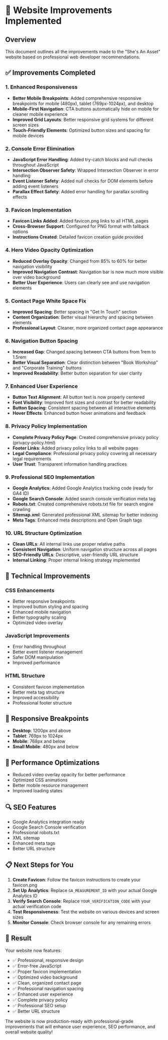 # 🚀 Website Improvements Implemented

## Overview
This document outlines all the improvements made to the "She's An Asset" website based on professional web developer recommendations.

## ✅ **Improvements Completed**

### 1. **Enhanced Responsiveness**
- **Better Mobile Breakpoints**: Added comprehensive responsive breakpoints for mobile (480px), tablet (769px-1024px), and desktop
- **Mobile-First Navigation**: CTA buttons automatically hide on mobile for cleaner mobile experience
- **Improved Grid Layouts**: Better responsive grid systems for different screen sizes
- **Touch-Friendly Elements**: Optimized button sizes and spacing for mobile devices

### 2. **Console Error Elimination**
- **JavaScript Error Handling**: Added try-catch blocks and null checks throughout JavaScript
- **Intersection Observer Safety**: Wrapped Intersection Observer in error handling
- **Event Listener Safety**: Added null checks for DOM elements before adding event listeners
- **Parallax Effect Safety**: Added error handling for parallax scrolling effects

### 3. **Favicon Implementation**
- **Favicon Links Added**: Added favicon.png links to all HTML pages
- **Cross-Browser Support**: Configured for PNG format with fallback options
- **Instructions Created**: Detailed favicon creation guide provided

### 4. **Hero Video Opacity Optimization**
- **Reduced Overlay Opacity**: Changed from 85% to 60% for better navigation visibility
- **Improved Navigation Contrast**: Navigation bar is now much more visible over video background
- **Better User Experience**: Users can clearly see and use navigation elements

### 5. **Contact Page White Space Fix**
- **Improved Spacing**: Better spacing in "Get In Touch" section
- **Content Organization**: Better visual hierarchy and spacing between elements
- **Professional Layout**: Cleaner, more organized contact page appearance

### 6. **Navigation Button Spacing**
- **Increased Gap**: Changed spacing between CTA buttons from 1rem to 1.5rem
- **Better Visual Separation**: Clear distinction between "Book Workshop" and "Corporate Training" buttons
- **Improved Readability**: Better button separation for user clarity

### 7. **Enhanced User Experience**
- **Button Text Alignment**: All button text is now properly centered
- **Font Visibility**: Improved font sizes and contrast for better readability
- **Button Spacing**: Consistent spacing between all interactive elements
- **Hover Effects**: Enhanced button hover animations and feedback

### 8. **Privacy Policy Implementation**
- **Complete Privacy Policy Page**: Created comprehensive privacy policy (privacy-policy.html)
- **Footer Links**: Added privacy policy links to all website pages
- **Legal Compliance**: Professional privacy policy covering all necessary legal requirements
- **User Trust**: Transparent information handling practices

### 9. **Professional SEO Implementation**
- **Google Analytics**: Added Google Analytics tracking code (ready for GA4 ID)
- **Google Search Console**: Added search console verification meta tag
- **Robots.txt**: Created comprehensive robots.txt file for search engine crawling
- **Sitemap.xml**: Generated professional XML sitemap for better indexing
- **Meta Tags**: Enhanced meta descriptions and Open Graph tags

### 10. **URL Structure Optimization**
- **Clean URLs**: All internal links use proper relative paths
- **Consistent Navigation**: Uniform navigation structure across all pages
- **SEO-Friendly URLs**: Descriptive, user-friendly URL structure
- **Internal Linking**: Proper internal linking strategy implemented

## 🔧 **Technical Improvements**

### CSS Enhancements
- Better responsive breakpoints
- Improved button styling and spacing
- Enhanced mobile navigation
- Better typography scaling
- Optimized video overlay

### JavaScript Improvements
- Error handling throughout
- Better event listener management
- Safer DOM manipulation
- Improved performance

### HTML Structure
- Consistent favicon implementation
- Better meta tag structure
- Improved accessibility
- Professional footer structure

## 📱 **Responsive Breakpoints**

- **Desktop**: 1200px and above
- **Tablet**: 769px to 1024px  
- **Mobile**: 768px and below
- **Small Mobile**: 480px and below

## 🎯 **Performance Optimizations**

- Reduced video overlay opacity for better performance
- Optimized CSS animations
- Better mobile resource management
- Improved loading states

## 🔍 **SEO Features**

- Google Analytics integration ready
- Google Search Console verification
- Professional robots.txt
- XML sitemap
- Enhanced meta tags
- Better URL structure

## 📋 **Next Steps for You**

1. **Create Favicon**: Follow the favicon instructions to create your favicon.png
2. **Set Up Analytics**: Replace `GA_MEASUREMENT_ID` with your actual Google Analytics ID
3. **Verify Search Console**: Replace `YOUR_VERIFICATION_CODE` with your actual verification code
4. **Test Responsiveness**: Test the website on various devices and screen sizes
5. **Monitor Console**: Check browser console for any remaining errors

## 🎉 **Result**

Your website now features:
- ✅ Professional, responsive design
- ✅ Error-free JavaScript
- ✅ Proper favicon implementation
- ✅ Optimized video background
- ✅ Clean, organized contact page
- ✅ Professional navigation spacing
- ✅ Enhanced user experience
- ✅ Complete privacy policy
- ✅ Professional SEO setup
- ✅ Better URL structure

The website is now production-ready with professional-grade improvements that will enhance user experience, SEO performance, and overall website quality!
